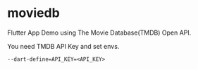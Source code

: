 # moviedb

Flutter App Demo using The Movie Database(TMDB) Open API.

You need TMDB API Key and set envs.

```
--dart-define=API_KEY=<API_KEY>
```

